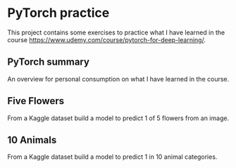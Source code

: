 # PyTorch practice

This project contains some exercises to practice what I have learned in the course 
https://www.udemy.com/course/pytorch-for-deep-learning/.

## PyTorch summary

An overview for personal consumption on what I have learned in the course.

## Five Flowers

From a Kaggle dataset build a model to predict 1 of 5 flowers from an image.

## 10 Animals

From a Kaggle dataset build a model to predict 1 in 10 animal categories.

